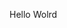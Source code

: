 Hello Wolrd












































































































































































































































































































































































































































































































































































































































































































































































































































































































































































































































































































































































































































































































































































































































































































































































































































































































































































































































































































































































































































































































































































































































































































































































































































































































































































































































































































































































































































































































































































































































































































































































































































































































































































































































































































































































































































































































































































































































































































































































































































































































































































































































































































































































































































































































































































































































































































































































































































































































































































































































































































































































































































































































































































































































































































































































































































































































































